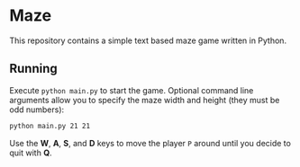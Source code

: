# Maze

This repository contains a simple text based maze game written in Python.

## Running

Execute `python main.py` to start the game. Optional command line
arguments allow you to specify the maze width and height (they must be
odd numbers):

```bash
python main.py 21 21
```

Use the **W**, **A**, **S**, and **D** keys to move the player `P` around
until you decide to quit with **Q**.
